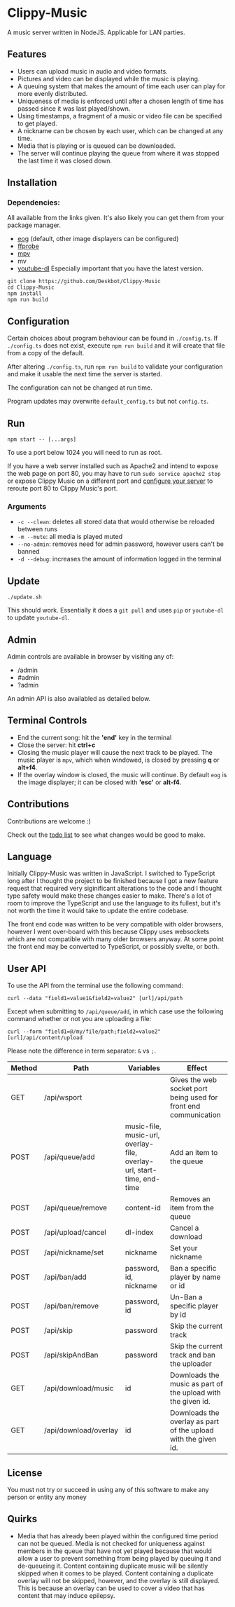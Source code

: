 Clippy-Music
============

A music server written in NodeJS. Applicable for LAN parties.

Features
--------

* Users can upload music in audio and video formats.
* Pictures and video can be displayed while the music is playing.
* A queuing system that makes the amount of time each user can play for more evenly distributed.
* Uniqueness of media is enforced until after a chosen length of time has passed since it was last played/shown.
* Using timestamps, a fragment of a music or video file can be specified to get played.
* A nickname can be chosen by each user, which can be changed at any time.
* Media that is playing or is queued can be downloaded.
* The server will continue playing the queue from where it was stopped the last time it was closed down.

Installation
------------

### Dependencies:

All available from the links given. It's also likely you can get them from your package manager.

* [eog](https://github.com/GNOME/eog) (default, other image displayers can be configured)
* [ffprobe](https://ffmpeg.org/download.html)
* [mpv](https://mpv.io/)
* mv
* [youtube-dl](https://rg3.github.io/youtube-dl/) Especially important that you have the latest version.

```
git clone https://github.com/Deskbot/Clippy-Music
cd Clippy-Music
npm install
npm run build
```

Configuration
-------------

Certain choices about program behaviour can be found in `./config.ts`. If `./config.ts` does not exist, execute `npm run build` and it will create that file from a copy of the default.

After altering `./config.ts`, run `npm run build` to validate your configuration and make it usable the next time the server is started.

The configuration can not be changed at run time.

Program updates may overwrite `default_config.ts` but not `config.ts`.

Run
---

```
npm start -- [...args]
```

To use a port below 1024 you will need to run as root.

If you have a web server installed such as Apache2 and intend to expose the web page on port 80, you may have to run `sudo service apache2 stop` or expose Clippy Music on a different port and [configure your server](https://wiwifos.blogspot.com/2017/09/apache2-port-rerouting.html) to reroute port 80 to Clippy Music's port.

### Arguments

* `-c --clean`: deletes all stored data that would otherwise be reloaded between runs
* `-m --mute`: all media is played muted
* `--no-admin`: removes need for admin password, however users can't be banned
* `-d --debug`: increases the amount of information logged in the terminal

Update
------

```
./update.sh
```

This should work. Essentially it does a `git pull` and uses `pip` or `youtube-dl` to update `youtube-dl`.

Admin
-----

Admin controls are available in browser by visiting any of:

* /admin
* #admin
* ?admin

An admin API is also availabled as detailed below.

Terminal Controls
-----------------

* End the current song: hit the **'end'** key in the terminal
* Close the server: hit **ctrl+c**
* Closing the music player will cause the next track to be played. The music player is `mpv`, which when windowed, is closed by pressing **q** or **alt+f4**.
* If the overlay window is closed, the music will continue. By default `eog` is the image displayer; it can be closed with **'esc'** or **alt-f4**.

Contributions
-------------

Contributions are welcome :)

Check out the [todo list](./TODO.md) to see what changes would be good to make.

Language
----------

Initially Clippy-Music was written in JavaScript. I switched to TypeScript long after I thought the project to be finished because I got a new feature request that required very siginificant alterations to the code and I thought type safety would make these changes easier to make. There's a lot of room to improve the TypeScript and use the language to its fullest, but it's not worth the time it would take to update the entire codebase.

The front end code was written to be very compatible with older browsers, however I went over-board with this because Clippy uses websockets which are not compatible with many older browsers anyway. At some point the front end may be converted to TypeScript, or possibly svelte, or both.

User API
--------

To use the API from the terminal use the following command:

```
curl --data "field1=value1&field2=value2" [url]/api/path
```

Except when submitting to `/api/queue/add`, in which case use the following command whether or not you are uploading a file:

```
curl --form "field1=@/my/file/path;field2=value2" [url]/api/content/upload
```

Please note the difference in term separator: `&` vs `;`.

Method | Path                  | Variables                                                              | Effect
-------|-----------------------|------------------------------------------------------------------------|--------
GET    | /api/wsport           |                                                                        | Gives the web socket port being used for front end communication
POST   | /api/queue/add        | music-file, music-url, overlay-file, overlay-url, start-time, end-time | Add an item to the queue
POST   | /api/queue/remove     | content-id                                                             | Removes an item from the queue
POST   | /api/upload/cancel    | dl-index                                                               | Cancel a download
POST   | /api/nickname/set     | nickname                                                               | Set your nickname
POST   | /api/ban/add          | password, id, nickname                                                 | Ban a specific player by name or id
POST   | /api/ban/remove       | password, id                                                           | Un-Ban a specific player by id
POST   | /api/skip             | password                                                               | Skip the current track
POST   | /api/skipAndBan       | password                                                               | Skip the current track and ban the uploader
GET    | /api/download/music   | id                                                                     | Downloads the music as part of the upload with the given id.
GET    | /api/download/overlay | id                                                                     | Downloads the overlay as part of the upload with the given id.

License
-------

You must not try or succeed in using any of this software to make any person or entity any money

Quirks
------

* Media that has already been played within the configured time period can not be queued. Media is not checked for uniqueness against members in the queue that have not yet played because that would allow a user to prevent something from being played by queuing it and de-queueing it. Content containing duplicate music will be silently skipped when it comes to be played. Content containing a duplicate overlay will not be skipped, however, and the overlay is still displayed. This is because an overlay can be used to cover a video that has content that may induce epilepsy.
